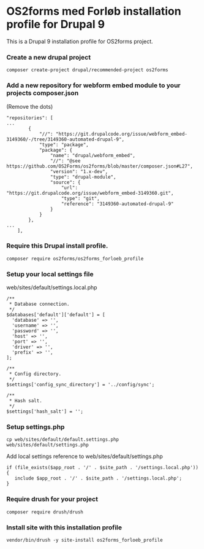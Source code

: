 # OS2forms med Forløb installation profile for Drupal 9

This is a Drupal 9 installation profile for OS2forms project.

### Create a new drupal project
```
composer create-project drupal/recommended-project os2forms
```


### Add a new repository for webform embed module to your projects composer.json

(Remove the dots)
```
"repositories": [
...
        {
            "//": "https://git.drupalcode.org/issue/webform_embed-3149360/-/tree/3149360-automated-drupal-9",
            "type": "package",
            "package": {
                "name": "drupal/webform_embed",
                "//": "@see https://github.com/OS2Forms/os2forms/blob/master/composer.json#L27",
                "version": "1.x-dev",
                "type": "drupal-module",
                "source": {
                    "url": "https://git.drupalcode.org/issue/webform_embed-3149360.git",
                    "type": "git",
                    "reference": "3149360-automated-drupal-9"
                }
            }
        },
...
    ],
```

### Require this Drupal install profile.
```
composer require os2forms/os2forms_forloeb_profile
```

### Setup your local settings file

web/sites/default/settings.local.php
```
/**
 * Database connection.
 */
$databases['default']['default'] = [
  'database' => '',
  'username' => '',
  'password' => '',
  'host' => '',
  'port' => '',
  'driver' => '',
  'prefix' => '',
];

/**
 * Config directory.
 */
$settings['config_sync_directory'] = '../config/sync';

/**
 * Hash salt.
 */
$settings['hash_salt'] = '';
```

### Setup settings.php
```
cp web/sites/default/default.settings.php web/sites/default/settings.php
```

Add local settings reference to web/sites/default/settings.php
```
if (file_exists($app_root . '/' . $site_path . '/settings.local.php')) {
   include $app_root . '/' . $site_path . '/settings.local.php';
}
```

### Require drush for your project
```
composer require drush/drush
```

### Install site with this installation profile
```
vendor/bin/drush -y site-install os2forms_forloeb_profile
```
